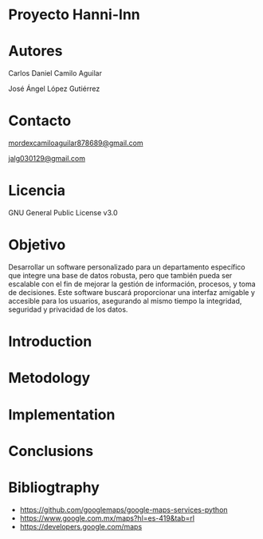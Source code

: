 # Proyecto Hanni-Inn

# Autores
Carlos Daniel Camilo Aguilar

José Ángel López Gutiérrez

# Contacto
mordexcamiloaguilar878689@gmail.com

jalg030129@gmail.com

# Licencia
GNU General Public License v3.0

# Objetivo
Desarrollar un software personalizado para un departamento específico que integre una base de datos robusta, 
pero que también pueda ser escalable con el fin de mejorar la gestión de información, procesos, y toma de 
decisiones. Este software buscará proporcionar una interfaz amigable y accesible para los usuarios, 
asegurando al mismo tiempo la integridad, seguridad y privacidad de los datos.



# Introduction

# Metodology

# Implementation

# Conclusions

# Bibliogtraphy
- https://github.com/googlemaps/google-maps-services-python
- https://www.google.com.mx/maps?hl=es-419&tab=rl
- https://developers.google.com/maps

